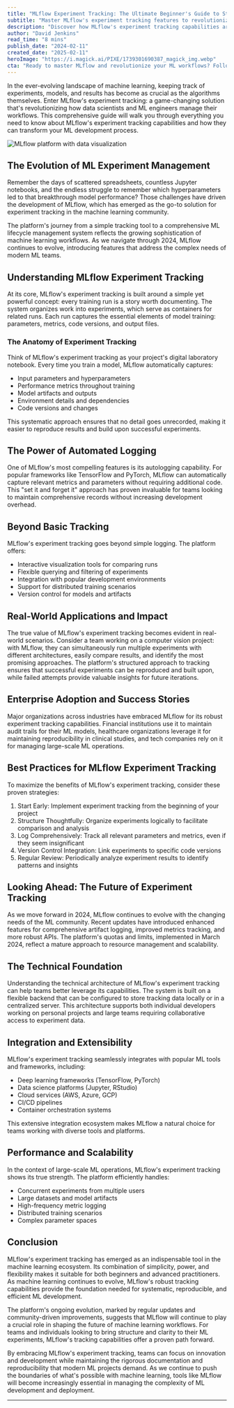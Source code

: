 ```yaml
---
title: "MLflow Experiment Tracking: The Ultimate Beginner's Guide to Streamlining ML Workflows"
subtitle: "Master MLflow's experiment tracking features to revolutionize your machine learning development process"
description: "Discover how MLflow's experiment tracking capabilities are transforming machine learning workflows. This comprehensive guide explores MLflow's evolution, key features, and best practices for implementing experiment tracking in your ML projects. Learn how automated logging, visualization tools, and enterprise-grade scalability can streamline your development process and improve reproducibility."
author: "David Jenkins"
read_time: "8 mins"
publish_date: "2024-02-11"
created_date: "2025-02-11"
heroImage: "https://i.magick.ai/PIXE/1739301690387_magick_img.webp"
cta: "Ready to master MLflow and revolutionize your ML workflows? Follow us on LinkedIn for more expert insights, tutorials, and updates on the latest developments in machine learning tools and best practices!"
---
```


In the ever-evolving landscape of machine learning, keeping track of experiments, models, and results has become as crucial as the algorithms themselves. Enter MLflow's experiment tracking: a game-changing solution that's revolutionizing how data scientists and ML engineers manage their workflows. This comprehensive guide will walk you through everything you need to know about MLflow's experiment tracking capabilities and how they can transform your ML development process.

![MLflow platform with data visualization](https://i.magick.ai/PIXE/1739301690391_magick_img.webp)

## The Evolution of ML Experiment Management

Remember the days of scattered spreadsheets, countless Jupyter notebooks, and the endless struggle to remember which hyperparameters led to that breakthrough model performance? Those challenges have driven the development of MLflow, which has emerged as the go-to solution for experiment tracking in the machine learning community.

The platform's journey from a simple tracking tool to a comprehensive ML lifecycle management system reflects the growing sophistication of machine learning workflows. As we navigate through 2024, MLflow continues to evolve, introducing features that address the complex needs of modern ML teams.

## Understanding MLflow Experiment Tracking

At its core, MLflow's experiment tracking is built around a simple yet powerful concept: every training run is a story worth documenting. The system organizes work into experiments, which serve as containers for related runs. Each run captures the essential elements of model training: parameters, metrics, code versions, and output files.

### The Anatomy of Experiment Tracking

Think of MLflow's experiment tracking as your project's digital laboratory notebook. Every time you train a model, MLflow automatically captures:

- Input parameters and hyperparameters
- Performance metrics throughout training
- Model artifacts and outputs
- Environment details and dependencies
- Code versions and changes

This systematic approach ensures that no detail goes unrecorded, making it easier to reproduce results and build upon successful experiments.

## The Power of Automated Logging

One of MLflow's most compelling features is its autologging capability. For popular frameworks like TensorFlow and PyTorch, MLflow can automatically capture relevant metrics and parameters without requiring additional code. This "set it and forget it" approach has proven invaluable for teams looking to maintain comprehensive records without increasing development overhead.

## Beyond Basic Tracking

MLflow's experiment tracking goes beyond simple logging. The platform offers:

- Interactive visualization tools for comparing runs
- Flexible querying and filtering of experiments
- Integration with popular development environments
- Support for distributed training scenarios
- Version control for models and artifacts

## Real-World Applications and Impact

The true value of MLflow's experiment tracking becomes evident in real-world scenarios. Consider a team working on a computer vision project: with MLflow, they can simultaneously run multiple experiments with different architectures, easily compare results, and identify the most promising approaches. The platform's structured approach to tracking ensures that successful experiments can be reproduced and built upon, while failed attempts provide valuable insights for future iterations.

## Enterprise Adoption and Success Stories

Major organizations across industries have embraced MLflow for its robust experiment tracking capabilities. Financial institutions use it to maintain audit trails for their ML models, healthcare organizations leverage it for maintaining reproducibility in clinical studies, and tech companies rely on it for managing large-scale ML operations.

## Best Practices for MLflow Experiment Tracking

To maximize the benefits of MLflow's experiment tracking, consider these proven strategies:

1. Start Early: Implement experiment tracking from the beginning of your project
2. Structure Thoughtfully: Organize experiments logically to facilitate comparison and analysis
3. Log Comprehensively: Track all relevant parameters and metrics, even if they seem insignificant
4. Version Control Integration: Link experiments to specific code versions
5. Regular Review: Periodically analyze experiment results to identify patterns and insights

## Looking Ahead: The Future of Experiment Tracking

As we move forward in 2024, MLflow continues to evolve with the changing needs of the ML community. Recent updates have introduced enhanced features for comprehensive artifact logging, improved metrics tracking, and more robust APIs. The platform's quotas and limits, implemented in March 2024, reflect a mature approach to resource management and scalability.

## The Technical Foundation

Understanding the technical architecture of MLflow's experiment tracking can help teams better leverage its capabilities. The system is built on a flexible backend that can be configured to store tracking data locally or in a centralized server. This architecture supports both individual developers working on personal projects and large teams requiring collaborative access to experiment data.

## Integration and Extensibility

MLflow's experiment tracking seamlessly integrates with popular ML tools and frameworks, including:

- Deep learning frameworks (TensorFlow, PyTorch)
- Data science platforms (Jupyter, RStudio)
- Cloud services (AWS, Azure, GCP)
- CI/CD pipelines
- Container orchestration systems

This extensive integration ecosystem makes MLflow a natural choice for teams working with diverse tools and platforms.

## Performance and Scalability

In the context of large-scale ML operations, MLflow's experiment tracking shows its true strength. The platform efficiently handles:

- Concurrent experiments from multiple users
- Large datasets and model artifacts
- High-frequency metric logging
- Distributed training scenarios
- Complex parameter spaces

## Conclusion

MLflow's experiment tracking has emerged as an indispensable tool in the machine learning ecosystem. Its combination of simplicity, power, and flexibility makes it suitable for both beginners and advanced practitioners. As machine learning continues to evolve, MLflow's robust tracking capabilities provide the foundation needed for systematic, reproducible, and efficient ML development.

The platform's ongoing evolution, marked by regular updates and community-driven improvements, suggests that MLflow will continue to play a crucial role in shaping the future of machine learning workflows. For teams and individuals looking to bring structure and clarity to their ML experiments, MLflow's tracking capabilities offer a proven path forward.

By embracing MLflow's experiment tracking, teams can focus on innovation and development while maintaining the rigorous documentation and reproducibility that modern ML projects demand. As we continue to push the boundaries of what's possible with machine learning, tools like MLflow will become increasingly essential in managing the complexity of ML development and deployment.

---